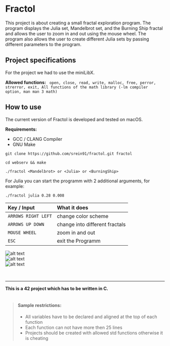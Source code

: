 # Fractol

This project is about creating a small fractal exploration program. The program displays the Julia set, Mandelbrot set, and the Burning Ship fractal and allows the user to zoom in and out using the mouse wheel. The program also allows the user to create different Julia sets by passing different parameters to the program.

## Project specifications

For the project we had to use the miniLibX.

<b>Allowed functions:</b>
``` open, close, read, write, malloc, free, perror, strerror, exit, All functions of the math library (-lm compiler option, man man 3 math)```

## How to use

The current version of Fractol is developed and tested on macOS.

<b>Requirements:</b>
- GCC / CLANG Compiler
- GNU Make

```
git clone https://github.com/srein91/fractol.git fractol
```
```
cd webserv && make
```
```
./fractol <Mandelbrot> or <Julia> or <BurningShip>
```
For Julia you can start the programm with 2 additional arguments, for example:
```
./fractol julia 0.28 0.008
```

| Key / Input  | What it does |
| :---         | :---         |
| ```ARROWS RIGHT LEFT```  | change color scheme |
| ```ARROWS UP DOWN```  | change into different fractals |
| ```MOUSE WHEEL```  | zoom in and out |
| ```ESC```  | exit the Programm |

![alt text](https://github.com/SRein91/Fractol/blob/main/Mandelbrot.png?raw=true)
<br>
![alt text](https://github.com/SRein91/Fractol/blob/main/Julia.png?raw=true)
<br>
![alt text](https://github.com/SRein91/Fractol/blob/main/BurningShip.png?raw=true)

<br>
<hr>
<b>This is a 42 project which has to be written in C.<br></b>
<br>

> #### Sample restrictions:
> - All variables have to be declared and aligned at the top of each function
> - Each function can not have more then 25 lines
> - Projects should be created with allowed std functions otherwise it is cheating

